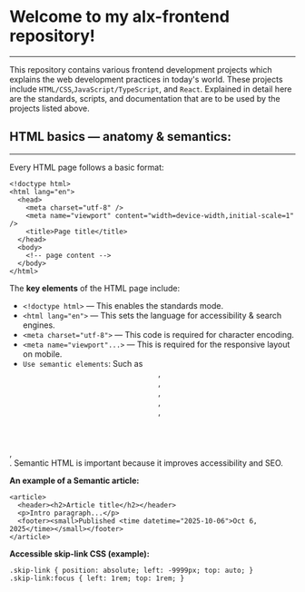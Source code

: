 # Welcome to my alx-frontend repository!
-------------
This repository contains various frontend development projects 
which explains the  web development practices in today's world.
These projects include `HTML/CSS`,`JavaScript/TypeScript`, and
`React`. Explained in detail here are the standards, scripts, and 
documentation that are to be used by the projects listed above.

## HTML basics — anatomy & semantics:
------------
Every HTML page follows a basic format:

```
<!doctype html>
<html lang="en">
  <head>
    <meta charset="utf-8" />
    <meta name="viewport" content="width=device-width,initial-scale=1" />
    <title>Page title</title>
  </head>
  <body>
    <!-- page content -->
  </body>
</html>

```

The __key elements__ of the HTML page include:
- `<!doctype html>` — This enables the standards mode.
- `<html lang="en">` — This sets the language for accessibility & search engines.
- `<meta charset="utf-8">` — This code is required for character encoding.
- `<meta name="viewport"...>` — This is required for the responsive layout on mobile.
- `Use semantic elements`: Such as <header>, <nav>, <main>, <article>, <section>, 
<aside>, <footer>. Semantic HTML is important because it improves 
accessibility and SEO.

__An example of a Semantic article:__

```
<article>
  <header><h2>Article title</h2></header>
  <p>Intro paragraph...</p>
  <footer><small>Published <time datetime="2025-10-06">Oct 6, 2025</time></small></footer>
</article>

```

__Accessible skip-link CSS (example):__

```
.skip-link { position: absolute; left: -9999px; top: auto; }
.skip-link:focus { left: 1rem; top: 1rem; }

```
